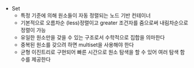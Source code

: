 - Set
    - 특정 기준에 의해 원소들이 자동 정렬되는 노드 기반 컨테이너
    - 기본적으로 오름차순 (less)정렬이고 greater 조건자를 줌으로써 내림차순으로 정렬이 가능
    - 유일한 원소만을 갖을 수 있는 구조로서 수학적으로 집합을 의마한다
    - 중복된 원소를 갖으려 하면 multiset을 사용해야 한다
    - 균형 이진트리로 구현되어 빠른 시간으로 원소 탐색을 할 수 있어 여러 탐색 함수를 제공한다